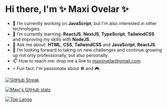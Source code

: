 # Hi there, I'm ✨ Maxi Ovelar ✨ 

- 🔭 I’m currently working on <b>JavaScript</b>, but I'm also interested in other technologies.
- 🌱 I’m currently learning: <b>ReactJS</b>, <b>NextJS</b>, <b>TypeScript</b>, <b>TailwindCSS</b> and improving my skills with <b>NodeJS</b>.
- 💬 Ask me about: <b>HTML</b>, <b>CSS</b>, <b>TailwindCSS</b> and <b>JavaScript</b>, <b>ReactJS</b>.
- 💪 I’m looking forward to taking on new challenges and continue growing up not only professionally, but also personally.
- 📫 How to reach me: drop me a line to [maxiovelar@gmail.com](mailto:maxiovelar@gmail.com).
- ⚡ Fun fact: I'm passionate about :soccer: and :video_game:.

[![GitHub Streak](http://github-readme-streak-stats.herokuapp.com?user=maxiovelar&theme=merko&hide_border=true&date_format=M%20j%5B%2C%20Y%5D)](https://git.io/streak-stats)

[![Maxi's GitHub stats](https://github-readme-stats.vercel.app/api?username=maxiovelar&hide=issues,prs&count_private=true&show_icons=true&theme=merko&hide_border=true)](https://github.com/maxiovelar/github-readme-stats)

[![Top Langs](https://github-readme-stats.vercel.app/api/top-langs/?username=maxiovelar&layout=compact&theme=merko&hide_border=true)](https://github.com/maxiovelar/github-readme-stats)
